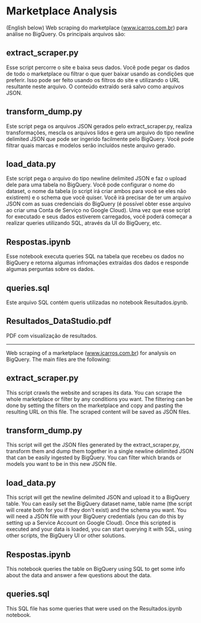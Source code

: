
# Marketplace Analysis

(English below)
Web scraping do marketplace (www.icarros.com.br) para análise no BigQuery. Os principais arquivos são:

## extract_scraper.py
Esse script percorre o site e baixa seus dados. Você pode pegar os dados de todo o marketplace ou filtrar o que quer baixar usando as condições que preferir. Isso pode ser feito usando os filtros do site e utilizando o URL resultante neste arquivo. O conteúdo extraído será salvo como arquivos JSON.

## transform_dump.py
Este script pega os arquivos JSON gerados pelo extract_scraper.py, realiza transformações, mescla os arquivos lidos e gera um arquivo do tipo newline delimited JSON que pode ser ingerido facilmente pelo BigQuery. Você pode filtrar quais marcas e modelos serão incluídos neste arquivo gerado.

## load_data.py
Este script pega o arquivo do tipo newline delimited JSON e faz o upload dele para uma tabela no BigQuery. Você pode configurar o nome do dataset, o nome da tabela (o script irá criar ambos para você se eles não existirem) e o schema que você quiser. Você irá precisar de ter um arquivo JSON com as suas credenciais do BigQuery (é possível obter esse arquivo ao criar uma Conta de Serviço no Google Cloud). Uma vez que esse script for executado e seus dados estiverem carregados, você poderá começar a realizar queries utilizando SQL, através da UI do BigQuery, etc.

## Respostas.ipynb
Esse notebook executa queries SQL na tabela que recebeu os dados no BigQuery e retorna algumas infromações extraídas dos dados e responde algumas perguntas sobre os dados.

## queries.sql
Este arquivo SQL contém queris utilizadas no notebook Resultados.ipynb.

## Resultados_DataStudio.pdf
PDF com visualização de resultados.

------------------

Web scraping of a marketplace (www.icarros.com.br) for analysis on BigQuery. The main files are the following:

## extract_scraper.py
This script crawls the website and scrapes its data. You can scrape the whole marketplace or filter by any conditions you want. The filtering can be done by setting the filters on the marketplace and copy and pasting the resulting URL on this file. The scraped content will be saved as JSON files.

## transform_dump.py
This script will get the JSON files generated by the extract_scraper.py, transform them and dump them together in a single newline delimited JSON that can be easily ingested by BigQuery. You can filter which brands or models you want to be in this new JSON file.

## load_data.py
This script will get the newline delimited JSON and upload it to a BigQuery table. You can easily set the BigQuery dataset name, table name (the script will create both for you if they don't exist) and the schema you want. You will need a JSON file with your BigQuery credentials (you can do this by setting up a Service Account on Google Cloud). Once this scripted is executed and your data is loaded, you can start querying it with SQL, using other scripts, the BigQuery UI or other solutions.

## Respostas.ipynb
This notebook queries the table on BigQuery using SQL to get some info about the data and answer a few questions about the data.

## queries.sql
This SQL file has some queries that were used on the Resultados.ipynb notebook.